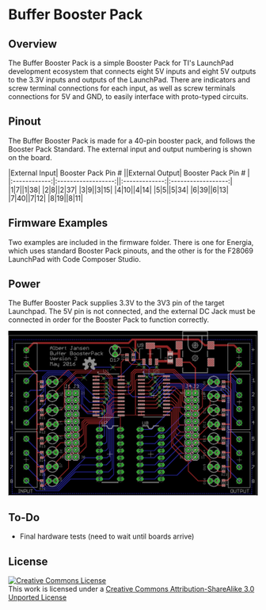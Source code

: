 # Buffer Booster Pack
## Overview
The Buffer Booster Pack is a simple Booster Pack for TI's LaunchPad development ecosystem that connects eight 5V inputs and eight 5V outputs to the 3.3V inputs and outputs of the LaunchPad. There are indicators and screw terminal connections for each input, as well as screw terminals connections for 5V and GND, to easily interface with proto-typed circuits.

## Pinout
The Buffer Booster Pack is made for a 40-pin booster pack, and follows the Booster Pack Standard. The external input and output numbering is shown on the board.

|External Input| Booster Pack Pin # ||External Output| Booster Pack Pin # |
|:------------:|:------------------:||:-------------:|:------------------:|
|1|7||1|38|
|2|8||2|37|
|3|9||3|15|
|4|10||4|14|
|5|5||5|34|
|6|39||6|13|
|7|40||7|12|
|8|19||8|11|

## Firmware Examples
Two examples are included in the firmware folder. There is one for Energia, which uses standard Booster Pack pinouts, and the other is for the F28069 LaunchPad with Code Composer Studio.

## Power
The Buffer Booster Pack supplies 3.3V to the 3V3 pin of the target Launchpad. The 5V pin is not connected, and the external DC Jack must be connected in order for the Booster Pack to function correctly.

![Board Layout](imgs/layout_preview.png)

## To-Do
- Final hardware tests (need to wait until boards arrive)

## License
[![Creative Commons License](https://i.creativecommons.org/l/by-sa/3.0/88x31.png)](http://creativecommons.org/licenses/by-sa/3.0/)<br>
This work is licensed under a [Creative Commons Attribution-ShareAlike 3.0 Unported License](http://creativecommons.org/licenses/by-sa/3.0/)
